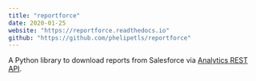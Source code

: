 ```yaml
---
title: "reportforce"
date: 2020-01-25
website: "https://reportforce.readthedocs.io"
github: "https://github.com/phelipetls/reportforce"
---
```


A Python library to download reports from Salesforce via [Analytics REST
API](https://developer.salesforce.com/docs/atlas.en-us.224.0.bi_dev_guide_rest.meta/bi_dev_guide_rest/bi_rest_overview.htm).
